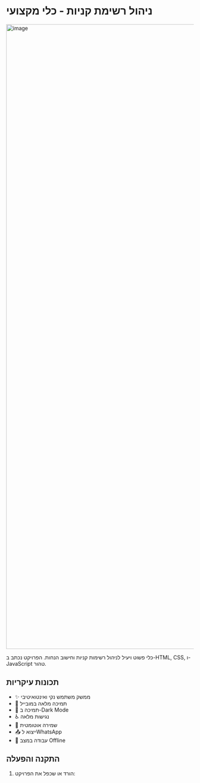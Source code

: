 # ניהול רשימת קניות - כלי מקצועי

<img width="1680" alt="image" src="https://github.com/user-attachments/assets/64fc9603-820a-4207-9e01-943c192cc0b3">

כלי פשוט ויעיל לניהול רשימות קניות וחישוב הנחות. הפרויקט נכתב ב-HTML, CSS, ו-JavaScript טהור.

## תכונות עיקריות

- ✨ ממשק משתמש נקי ואינטואיטיבי
- 📱 תמיכה מלאה במובייל
- 🌙 תמיכה ב-Dark Mode
- ♿ נגישות מלאה
- 🔄 שמירה אוטומטית
- 📤 ייצוא לWhatsApp
- 💾 עבודה במצב Offline

## התקנה והפעלה

1. הורד או שכפל את הפרויקט:
